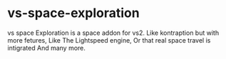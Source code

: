 # vs-space-exploration

vs space Exploration is a space addon for vs2.
Like kontraption but with more fetures,
Like The Lightspeed engine,
Or that real space travel is intigrated
And many more.
